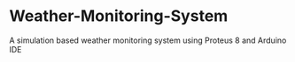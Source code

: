 # Weather-Monitoring-System
A simulation based weather monitoring system using Proteus 8 and Arduino IDE
